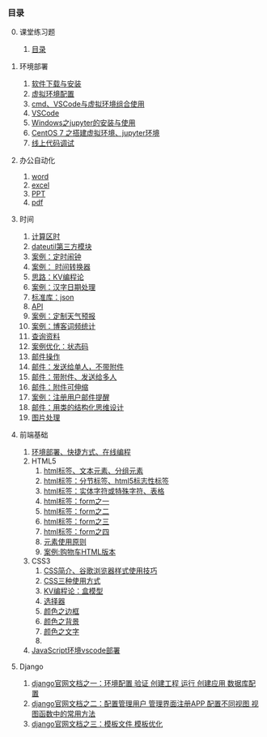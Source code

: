 ### 目录 ###
0. 课堂练习题
	1. [目录](00lesson_practice/readme.md)
1. 环境部署
	1. [软件下载与安装](01setup_env/day001.md)
	2. [虚拟环境配置](01setup_env/day002.md)
	3. [cmd、VSCode与虚拟环境组合使用](01setup_env/day003.md)
	4. [VSCode](01setup_env/day004.md)
	5. [Windows之jupyter的安装与使用](01setup_env/day005.md)
	6. [CentOS 7 之搭建虚拟环境、jupyter环境](01setup_env/day006.md)
	7. [线上代码调试](01setup_env/day007.md)

2. 办公自动化
	1. [word](03automate/day001.md)
	2. [excel](03automate/day002.md)
	3. [PPT](03automate/day003.md)
	3. [pdf](03automate/day004.md)
3. 时间
	1. [计算区时](03automate/day005.md)
	2. [dateutil第三方模块](03automate/day005.md)
	3. [案例：定时闹钟](03automate/day006.md)
	4. [案例： 时间转换器](03automate/day007.md)
	5. [思路：KV编程论](03automate/day008.md)
	6. [案例：汉字日期处理](03automate/day009.md)
	7. [标准库：json](03automate/day010.md)
	8. [API](03automate/day011.md)
	9. [案例：定制天气预报](03automate/day011.md)
	10. [案例：博客词频统计](03automate/day012.md)
	11. [查询资料](03automate/day013.md)
	12. [案例优化：状态码](03automate/day013.md)
	13. [邮件操作](03automate/day014.md)
	14. [邮件：发送给单人，不带附件](03automate/day014.md)
	15. [邮件：带附件、发送给多人](03automate/day015.md)
	16. [邮件：附件可伸缩](03automate/day016.md)
	17. [案例：注册用户邮件提醒](03automate/day017.md)
	18. [邮件：用类的结构化思维设计](03automate/day018.md)
	19. [图片处理](03automate/day019.md)

5. 前端基础
	1. [环境部署、快捷方式、在线编程](05web_basic/day01.md)
	2. HTML5
		1. [html标签、文本元素、分组元素](05web_basic/HTML5/day01.md)
		2. [html标签：分节标签、html5标志性标签](05web_basic/HTML5/day02.md)
		3. [html标签：实体字符或特殊字符、表格](05web_basic/HTML5/day03.md)
		4. [html标签：form之一](05web_basic/HTML5/day04.md)
		5. [html标签：form之二](05web_basic/HTML5/day05.md)
		6. [html标签：form之三](05web_basic/HTML5/day06.md)
		7. [html标签：form之四](05web_basic/HTML5/day07.md)
		8. [元素使用原则](05web_basic/HTML5/day07.md)
		9. [案例:购物车HTML版本](05web_basic/html_demo/shopping_cart.html)
	3. CSS3
		1. [CSS简介、谷歌浏览器样式使用技巧](05web_basic/CSS3/day01.md)
		2. [CSS三种使用方式](05web_basic/CSS3/day01.md)
		3. [KV编程论：盒模型](05web_basic/CSS3/day02.md)
		4. [选择器](05web_basic/CSS3/day02.md)
		5. [颜色之边框](05web_basic/CSS3/day03.md)
		6. [颜色之背景](05web_basic/CSS3/day03.md)
		7. [颜色之文字](05web_basic/CSS3/day03.md)
		8. 
	2. [JavaScript环境vscode部署](05web_basic/day032.md)
7. Django
	1. [django官网文档之一：环境配置 验证 创建工程 运行 创建应用 数据库配置](07Django/day001.md)
	2. [django官网文档之二：配置管理用户 管理界面注册APP 配置不同视图 视图函数中的常用方法](07Django/day002.md)
	3. [django官网文档之三：模板文件 模板优化](07Django/day003.md)
